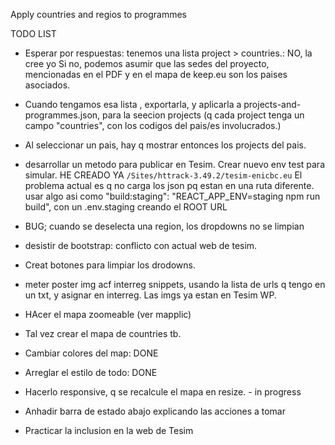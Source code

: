 Apply countries and regios to programmes





TODO LIST

- Esperar por respuestas: tenemos una lista project > countries.: NO, la cree yo
Si no, podemos asumir que las sedes del proyecto, mencionadas en el PDF y en el mapa de keep.eu son los paises asociados.
- Cuando tengamos esa lista ,  exportarla, y aplicarla a projects-and-programmes.json, para la seecion projects (q cada project tenga un campo "countries", con los codigos del pais/es involucrados.)
- Al seleccionar un pais, hay q mostrar entonces los projects del pais.

- desarrollar un metodo para publicar en Tesim. Crear nuevo env test para simular.
     HE CREADO YA `/Sites/httrack-3.49.2/tesim-enicbc.eu`
     El problema actual es q no carga los json pq estan en una ruta diferente.
     usar algo asi como   "build:staging": "REACT_APP_ENV=staging npm run build",
     con un .env.staging creando el ROOT URL
- BUG; cuando se deselecta una region, los dropdowns no se limpian
- desistir de bootstrap: conflicto con actual web de tesim.
- Creat botones para limpiar los drodowns.
- meter poster img acf interreg snippets, usando la lista de urls q tengo en un txt,
     y asignar en interreg. Las imgs ya estan en Tesim WP.
- HAcer el mapa zoomeable (ver mapplic)
- Tal vez crear el mapa de countries tb.
- Cambiar colores del map: DONE
- Arreglar el estilo de todo: DONE
- Hacerlo responsive, q se recalcule el mapa en resize. - in progress
- Anhadir barra de estado abajo explicando las acciones a tomar
- Practicar la inclusion en la web de Tesim
